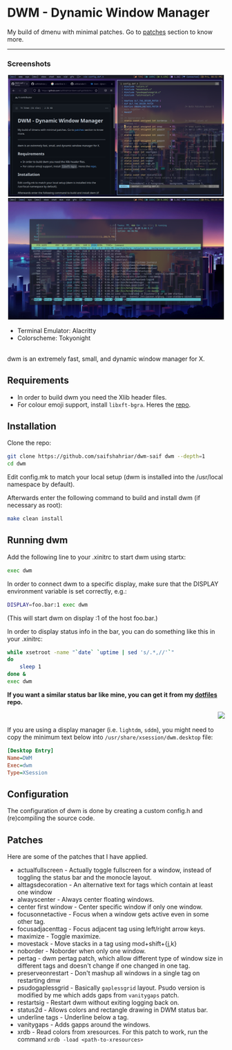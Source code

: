 # DWM - Dynamic Window Manager

My build of dmenu with minimal patches. Go to [patches](https://github.com/saifshahriar/dwm-saif-git#patches) section to know more.

<hr>

### Screenshots
<div align="center">
    <img src="https://github.com/saifshahriar/saifshahriar/blob/master/repo/dwm/Screenshot_2022-10-07-20-32-21_1366x768.png" width="500px">
    <img src="https://raw.githubusercontent.com/saifshahriar/saifshahriar/master/repo/dwm/Screenshot_2022-10-07-20-35-53_1366x768.png" width="500px">
</div>

- Terminal Emulator: Alacritty
- Colorscheme: Tokyonight

<br>
dwm is an extremely fast, small, and dynamic window manager for X.

## Requirements
- In order to build dwm you need the Xlib header files.
- For colour emoji support, install `libxft-bgra`. Heres the [repo](https://github.com/uditkarode/libxft-bgra).

## Installation
Clone the repo:
```bash
git clone https://github.com/saifshahriar/dwm-saif dwm --depth=1
cd dwm
```

Edit config.mk to match your local setup (dwm is installed into
the /usr/local namespace by default).

Afterwards enter the following command to build and install dwm (if
necessary as root):
```bash
make clean install
```

## Running dwm
Add the following line to your .xinitrc to start dwm using startx:

```bash
exec dwm
```

In order to connect dwm to a specific display, make sure that
the DISPLAY environment variable is set correctly, e.g.:

```bash
DISPLAY=foo.bar:1 exec dwm
```

(This will start dwm on display :1 of the host foo.bar.)

In order to display status info in the bar, you can do something
like this in your .xinitrc:

```bash
while xsetroot -name "`date` `uptime | sed 's/.*,//'`"
do
    sleep 1
done &
exec dwm
```

__If you want a similar status bar like mine, you can get it from my [dotfiles](https://github.com/saifshahriar/dotfiles/blob/master/.config/dwm/dwmbar.sh) repo.__

<div align="right">
    <img src="https://user-images.githubusercontent.com/89329547/194582023-6a81df49-5e77-48bb-a6f7-6dde0bcdc646.png">
</div>


If you are using a display manager (i.e. `lightdm`, `sddm`), you might need to copy the minimum text below into `/usr/share/xsession/dwm.desktop` file:
```ini
[Desktop Entry]
Name=DWM
Exec=dwm
Type=XSession
```

## Configuration
The configuration of dwm is done by creating a custom config.h
and (re)compiling the source code.

## Patches
Here are some of the patches that I have applied.

- actualfullscreen    - Actually toggle fullscreen for a window, instead of toggling the status bar and the monocle layout.
- alttagsdecoration   - An alternative text for tags which contain at least one window
- alwayscenter        - Always center floating windows.
- center first window - Center specific window if only one window.
- focusonnetactive	  - Focus when a window gets active even in some other tag.
- focusadjacenttag	  - Focus adjacent tag using left/right arrow keys.
- maximize            - Toggle maximize.
- movestack           - Move stacks in a tag using mod+shift+{j,k}
- noborder            - Noborder when only one window.
- pertag              - dwm pertag patch, which allow different type of window size in different tags and doesn't change if one changed in one tag.
- preserveonrestart   - Don't mashup all windows in a single tag on restarting dmw
- psudogaplessgrid    - Basically `gaplessgrid` layout. Psudo version is modified by me which adds gaps from `vanitygaps` patch.
- restartsig		  - Restart dwm without exiting logging back on.
- status2d            - Allows colors and rectangle drawing in DWM status bar.
- underline tags      - Underline below a tag.
- vanitygaps          - Adds gapps around the windows.
- xrdb                - Read colors from xresources. For this patch to work, run the command `xrdb -load <path-to-xresources>`


